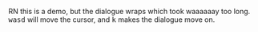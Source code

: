RN this is a demo, but the dialogue wraps which took waaaaaay too long.
<br>
<kbd>wasd</kbd> will move the cursor, and <kbd>k</kbd> makes the dialogue move on.
